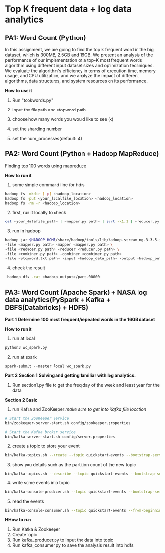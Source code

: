 # Top K frequent data + log data analytics

## PA1: Word Count (**Python**)
In this assignment, we are going to find the top k frequent word in the big dataset, which is 300MB, 2.5GB and 16GB. We present an analysis of the performance of our implementation of a top-K most frequent words algorithm using different input dataset sizes and optimization techniques. We evaluate the algorithm's efficiency in terms of execution time, memory usage, and CPU utilization, and we analyze the impact of different algorithms, data structures, and system resources on its performance. 

**How to use it**
1. Run "topkwords.py"

2. input the filepath and stopword path

3. choose how many words you would like to see (k)

4. set the sharding number

5. set the num_processes(default: 4)


## PA2: Word Count (**Python + Hadoop MapReduce**)
Finding top 100 words using mapreduce

**How to run it**
1. some simple command line for hdfs
```bash
hadoop fs -mkdir [-p] <hadoop_location>
hadoop fs -put <your_localfile_location> <hadoop_location>
hadoop fs -rm -r <hadoop_location>
```
2. first, run it locally to check
```bash
cat <your_datafile_path> | <mapper.py path> | sort -k1,1 | <reducer.py path>
```
3. run in hadoop
```bash
hadoop jar $HADOOP_HOME/share/hadoop/tools/lib/hadoop-streaming-3.3.5.jar \
-file <mapper.py path> -mapper <mapper.py path> \
-file <reducer.py path> -reducer <reducer.py path> \
-file <combiner.py path> -combiner <combimer.py path>
-file <stopword.txt path> -input <hadoop_data_path> -output <hadoop_output>
```
4. check the result
```bash
 hadoop dfs -cat <hadoop_output>/part-00000   
```

## PA3: Word Count (**Apache Spark**) + NASA log data analytics(**PySpark + Kafka + DBFS(Databricks) + HDFS**)

**Part 1**
**Determine 100 most frequent/repeated words in the 16GB dataset**

**How to run it**
1. run at local
```python
python3 wc_spark.py
```

2. run at spark
```python
spark-submit --master local wc_spark.py
```

**Part 2**
**Section 1**
**Solving and getting familiar with log analytics.**

1. Run section1.py file to get the freq day of the week and least year for the data

**Section 2**
**Basic**
1. run Kafka and ZooKeeper
*make sure to get into Kafka file location*

```bash
# Start the ZooKeeper service
bin/zookeeper-server-start.sh config/zookeeper.properties

# Start the Kafka broker service
bin/kafka-server-start.sh config/server.properties

```
2. create a topic to store your event

```bash
bin/kafka-topics.sh --create --topic quickstart-events --bootstrap-server localhost:9092
```
3. show you details such as the partition count of the new topic

```bash
bin/kafka-topics.sh --describe --topic quickstart-events --bootstrap-server localhost:9092
```
4. write some events into topic

```bash
bin/kafka-console-producer.sh --topic quickstart-events --bootstrap-server localhost:9092
```
5. read the events

```bash
bin/kafka-console-consumer.sh --topic quickstart-events --from-beginning --bootstrap-server localhost:9092
```
**HHow to run**
1. Run Kafka & Zookeeper
2. Create topic
3. Run kafka_producer.py to input the data into topic
4. Run kafka_consumer.py to save the analysis result into hdfs

